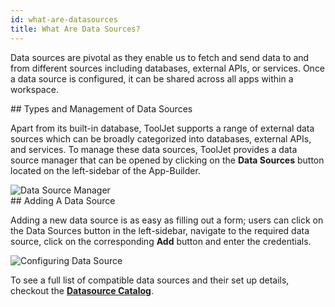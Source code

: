 ```yaml
---
id: what-are-datasources
title: What Are Data Sources?
---
```



Data sources are pivotal as they enable us to fetch and send data to and from different sources including databases, external APIs, or services. Once a data source is configured, it can be shared across all apps within a workspace.


<div>
## Types and Management of Data Sources

Apart from its built-in database, ToolJet supports a range of external data sources which can be broadly categorized into databases, external APIs, and services. To manage these data sources, ToolJet provides a data source manager that can be opened by clicking on the **Data Sources** button located on the left-sidebar of the App-Builder. 

<div style={{textAlign: 'center'}}>
    <img style={{padding: '10px'}} className="screenshot-full" src="/img/tooljet-concepts/what-are-datasources/data-source-manager.png" alt="Data Source Manager" />
</div>

</div>

<div>
## Adding A Data Source

Adding a new data source is as easy as filling out a form; users can click on the Data Sources button in the left-sidebar, navigate to the required data source, click on the corresponding **Add** button and enter the credentials.

<div style={{textAlign: 'center'}}>
    <img style={{padding: '10px'}} className="screenshot-full" src="/img/tooljet-concepts/what-are-datasources/configure-data-source.gif" alt="Configuring Data Source" />
</div>

</div>

To see a full list of compatible data sources and their set up details, checkout the **[Datasource Catalog](/docs/data-sources/overview)**.



